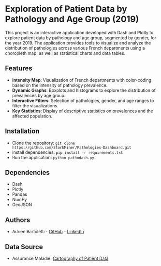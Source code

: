 # Exploration of Patient Data by Pathology and Age Group (2019)

This project is an interactive application developed with Dash and Plotly to explore patient data by pathology and age group, segmented by gender, for the year 2019. The application provides tools to visualize and analyze the distribution of pathologies across various French departments using a choropleth map, as well as statistical charts and data tables.

## Features

- **Intensity Map**: Visualization of French departments with color-coding based on the intensity of pathology prevalence.
- **Dynamic Graphs**: Boxplots and histograms to explore the distribution of prevalences by age group.
- **Interactive Filters**: Selection of pathologies, gender, and age ranges to filter the visualizations.
- **Key Statistics**: Display of descriptive statistics on prevalences and the affected population.

## Installation

- Clone the repository: `git clone https://github.com/StorkMiner/Pathologies-Dashboard.git`
- Install dependencies: `pip install -r requirements.txt`
- Run the application: `python pathodash.py`

## Dependencies

- Dash
- Plotly
- Pandas
- NumPy
- GeoJSON

## Authors

- Adrien Bartoletti - [GitHub](https://github.com/StorkMiner) - [LinkedIn](https://www.linkedin.com/in/adrien-bartoletti-9a57b4191/)

## Data Source

- Assurance Maladie: [Cartography of Patient Data](https://www.assurance-maladie.ameli.fr/etudes-et-donnees/cartographie-effectif-patients-par-pathologie-age-sexe)
